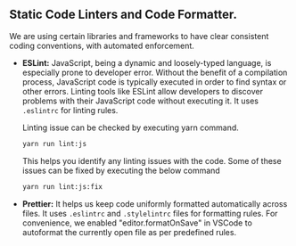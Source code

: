 ## Static Code Linters and Code Formatter.

We are using certain libraries and frameworks to have clear consistent coding conventions, with automated enforcement.

- **ESLint:**
  JavaScript, being a dynamic and loosely-typed language, is especially prone to developer error. Without the benefit of a compilation process, JavaScript code is typically executed in order to find syntax or other errors. Linting tools like ESLint allow developers to discover problems with their JavaScript code without executing it.
  It uses `.eslintrc` for linting rules.

  Linting issue can be checked by executing yarn command.

  ```sh
  yarn run lint:js
  ```

  This helps you identify any linting issues with the code. Some of these issues can be fixed by executing the below command

  ```sh
  yarn run lint:js:fix
  ```

- **Prettier:**
  It helps us keep code uniformly formatted automatically across files. It uses `.eslintrc` and `.stylelintrc` files for formatting rules. For convenience, we enabled "editor.formatOnSave" in VSCode to autoformat the currently open file as per predefined rules.
